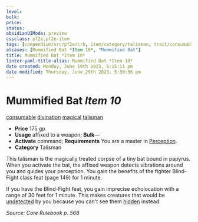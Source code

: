 ```yaml
---
level:
bulk:
price:
status:
obsidianUIMode: preview
cssclass: pf2e,pf2e-item
tags: [compendium/src/pf2e/crb, item/category/talisman, trait/consumable, trait/divination, trait/magical, trait/talisman]
aliases: [Mummified Bat *Item 10*, "Mummified Bat"]
title: Mummified Bat *Item 10*
linter-yaml-title-alias: Mummified Bat *Item 10*
date created: Monday, June 19th 2023, 5:15:11 pm
date modified: Thursday, June 29th 2023, 5:30:36 pm
---
```


# Mummified Bat *Item 10*

[consumable](rules/traits/consumable.md) [divination](rules/traits/divination.md) [magical](rules/traits/magical.md) [talisman](rules/traits/talisman.md)  

- **Price** 175 gp
- **Usage** affixed to a weapon; **Bulk**—
- **Activate** command; **Requirements** You are a master in [Perception](compendium/skills.md#Perception).
- **Category** Talisman

This talisman is the magically treated corpse of a tiny bat bound in papyrus. When you activate the bat, the affixed weapon detects vibrations around you and guides your perception. You gain the benefits of the fighter Blind-Fight class feat (page 149) for 1 minute.

If you have the Blind-Fight feat, you gain imprecise echolocation with a range of 30 feet for 1 minute. This makes creatures that would be [undetected](rules/conditions.md#Undetected) by you because you can't see them [hidden](rules/conditions.md#Hidden) instead.

*Source: Core Rulebook p. 568*
